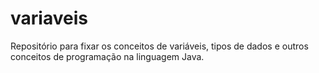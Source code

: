 # variaveis
Repositório para fixar os conceitos de variáveis, tipos de dados e outros conceitos de programação na linguagem Java.
